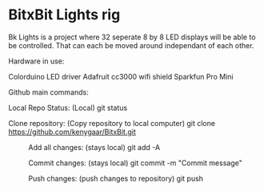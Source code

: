 BitxBit Lights rig
========

Bk Lights is a project where 32 seperate 8 by 8 LED displays will be able to be controlled. That 
can each be moved around independant of each other.

Hardware in use:

Colorduino LED driver
Adafruit cc3000 wifi shield
Sparkfun Pro Mini

Github main commands:

Local Repo Status: (Local)
	git status

Clone repository: (Copy repository to local computer)
	git clone https://github.com/kenygaar/BitxBit.git <dir name>

Add all changes: (stays local)
	git add -A

Commit changes: (stays local)
	git commit -m "Commit message"

Push changes: (push changes to repository)
	git push

